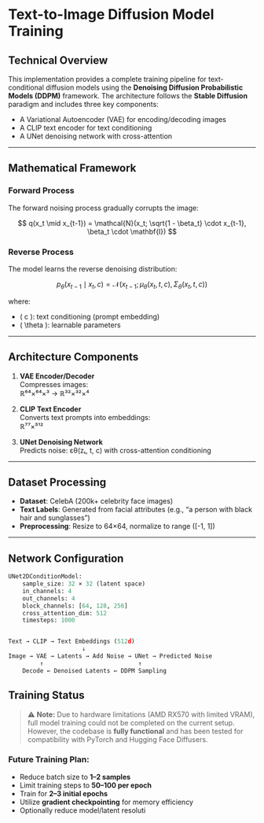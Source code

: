 # Text-to-Image Diffusion Model Training

##  Technical Overview

This implementation provides a complete training pipeline for text-conditional diffusion models using the **Denoising Diffusion Probabilistic Models (DDPM)** framework. The architecture follows the **Stable Diffusion** paradigm and includes three key components:

- A Variational Autoencoder (VAE) for encoding/decoding images
- A CLIP text encoder for text conditioning
- A UNet denoising network with cross-attention

---

##  Mathematical Framework

### Forward Process

The forward noising process gradually corrupts the image:

$$
q(x_t \mid x_{t-1}) = \mathcal{N}(x_t; \sqrt{1 - \beta_t} \cdot x_{t-1}, \beta_t \cdot \mathbf{I})
$$

### Reverse Process

The model learns the reverse denoising distribution:

$$
p_\theta(x_{t-1} \mid x_t, c) = \mathcal{N}(x_{t-1}; \mu_\theta(x_t, t, c), \Sigma_\theta(x_t, t, c))
$$

where:
- \( c \): text conditioning (prompt embedding)
- \( \theta \): learnable parameters

---

##  Architecture Components

1. **VAE Encoder/Decoder**  
   Compresses images:  
   ℝ⁶⁴×⁶⁴×³ → ℝ³²×³²×⁴

2. **CLIP Text Encoder**  
   Converts text prompts into embeddings:  
   ℝ⁷⁷×⁵¹²

3. **UNet Denoising Network**  
   Predicts noise: εθ(zₜ, t, c) with cross-attention conditioning



---




## Dataset Processing

- **Dataset**: CelebA (200k+ celebrity face images)
- **Text Labels**: Generated from facial attributes (e.g., “a person with black hair and sunglasses”)
- **Preprocessing**: Resize to 64×64, normalize to range \([-1, 1]\)


---

## Network Configuration

```python
UNet2DConditionModel:
    sample_size: 32 × 32 (latent space)
    in_channels: 4
    out_channels: 4
    block_channels: [64, 128, 256]
    cross_attention_dim: 512
    timesteps: 1000


Text → CLIP → Text Embeddings (512d)
                     ↓
Image → VAE → Latents → Add Noise → UNet → Predicted Noise
         ↑                           ↑
    Decode ← Denoised Latents ← DDPM Sampling
```


##  Training Status

> ⚠ **Note:** Due to hardware limitations (AMD RX570 with limited VRAM), full model training could not be completed on the current setup.  
> However, the codebase is **fully functional** and has been tested for compatibility with PyTorch and Hugging Face Diffusers.

###  Future Training Plan:

-  Reduce batch size to **1–2 samples**
-  Limit training steps to **50–100 per epoch**
-  Train for **2–3 initial epochs**
-  Utilize **gradient checkpointing** for memory efficiency
-  Optionally reduce model/latent resoluti


